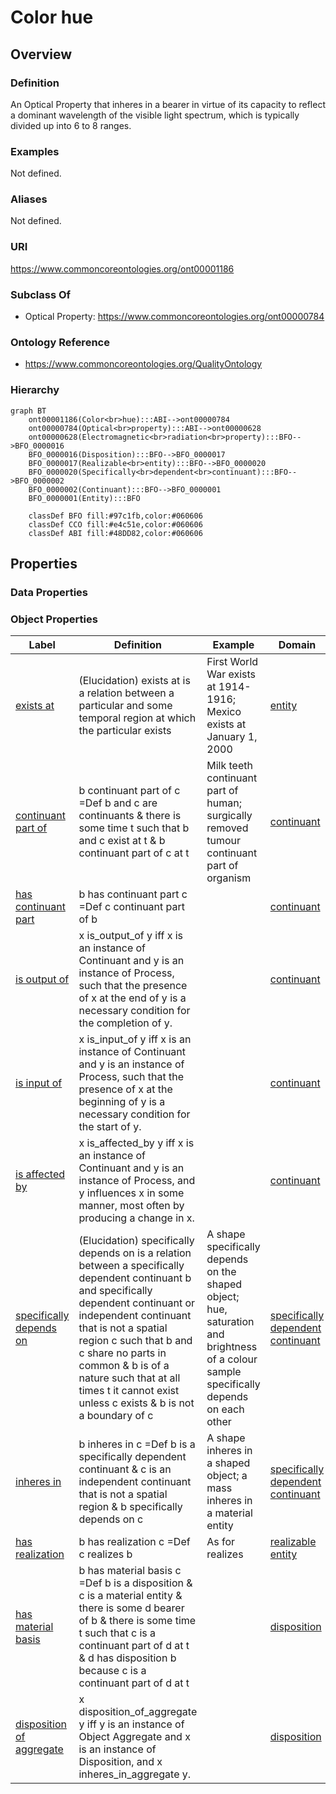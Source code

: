 # Color hue

## Overview

### Definition
An Optical Property that inheres in a bearer in virtue of its capacity to reflect a dominant wavelength of the visible light spectrum, which is typically divided up into 6 to 8 ranges.

### Examples
Not defined.

### Aliases
Not defined.

### URI
https://www.commoncoreontologies.org/ont00001186

### Subclass Of
- Optical Property: https://www.commoncoreontologies.org/ont00000784

### Ontology Reference
- https://www.commoncoreontologies.org/QualityOntology

### Hierarchy
```mermaid
graph BT
    ont00001186(Color<br>hue):::ABI-->ont00000784
    ont00000784(Optical<br>property):::ABI-->ont00000628
    ont00000628(Electromagnetic<br>radiation<br>property):::BFO-->BFO_0000016
    BFO_0000016(Disposition):::BFO-->BFO_0000017
    BFO_0000017(Realizable<br>entity):::BFO-->BFO_0000020
    BFO_0000020(Specifically<br>dependent<br>continuant):::BFO-->BFO_0000002
    BFO_0000002(Continuant):::BFO-->BFO_0000001
    BFO_0000001(Entity):::BFO
    
    classDef BFO fill:#97c1fb,color:#060606
    classDef CCO fill:#e4c51e,color:#060606
    classDef ABI fill:#48DD82,color:#060606
```

## Properties
### Data Properties
### Object Properties
| Label | Definition | Example | Domain | Range | Inverse Of |
|-------|------------|---------|--------|-------|------------|
| [exists at](https://www.commoncoreontologies.org/ont00001886) | (Elucidation) exists at is a relation between a particular and some temporal region at which the particular exists | First World War exists at 1914-1916; Mexico exists at January 1, 2000 | [entity](http://purl.obolibrary.org/obo/BFO_0000001) | [temporal region](http://purl.obolibrary.org/obo/BFO_0000008) | []([]) |
| [continuant part of](https://www.commoncoreontologies.org/ont00001886) | b continuant part of c =Def b and c are continuants & there is some time t such that b and c exist at t & b continuant part of c at t | Milk teeth continuant part of human; surgically removed tumour continuant part of organism | [continuant](http://purl.obolibrary.org/obo/BFO_0000002) | [continuant](http://purl.obolibrary.org/obo/BFO_0000002) | [has continuant part](http://purl.obolibrary.org/obo/BFO_0000178) |
| [has continuant part](https://www.commoncoreontologies.org/ont00001886) | b has continuant part c =Def c continuant part of b |  | [continuant](http://purl.obolibrary.org/obo/BFO_0000002) | [continuant](http://purl.obolibrary.org/obo/BFO_0000002) | []([]) |
| [is output of](https://www.commoncoreontologies.org/ont00001886) | x is_output_of y iff x is an instance of Continuant and y is an instance of Process, such that the presence of x at the end of y is a necessary condition for the completion of y. |  | [continuant](http://purl.obolibrary.org/obo/BFO_0000002) | [process](http://purl.obolibrary.org/obo/BFO_0000015) | [has output](https://www.commoncoreontologies.org/ont00001986) |
| [is input of](https://www.commoncoreontologies.org/ont00001886) | x is_input_of y iff x is an instance of Continuant and y is an instance of Process, such that the presence of x at the beginning of y is a necessary condition for the start of y. |  | [continuant](http://purl.obolibrary.org/obo/BFO_0000002) | [process](http://purl.obolibrary.org/obo/BFO_0000015) | [has input](https://www.commoncoreontologies.org/ont00001921) |
| [is affected by](https://www.commoncoreontologies.org/ont00001886) | x is_affected_by y iff x is an instance of Continuant and y is an instance of Process, and y influences x in some manner, most often by producing a change in x. |  | [continuant](http://purl.obolibrary.org/obo/BFO_0000002) | [process](http://purl.obolibrary.org/obo/BFO_0000015) | []([]) |
| [specifically depends on](https://www.commoncoreontologies.org/ont00001886) | (Elucidation) specifically depends on is a relation between a specifically dependent continuant b and specifically dependent continuant or independent continuant that is not a spatial region c such that b and c share no parts in common & b is of a nature such that at all times t it cannot exist unless c exists & b is not a boundary of c | A shape specifically depends on the shaped object; hue, saturation and brightness of a colour sample specifically depends on each other | [specifically dependent continuant](http://purl.obolibrary.org/obo/BFO_0000020) | {'or': {'or': ['http://purl.obolibrary.org/obo/BFO_0000020']}} | []([]) |
| [inheres in](https://www.commoncoreontologies.org/ont00001886) | b inheres in c =Def b is a specifically dependent continuant & c is an independent continuant that is not a spatial region & b specifically depends on c | A shape inheres in a shaped object; a mass inheres in a material entity | [specifically dependent continuant](http://purl.obolibrary.org/obo/BFO_0000020) | {'and': {'and': ['http://purl.obolibrary.org/obo/BFO_0000004']}} | []([]) |
| [has realization](https://www.commoncoreontologies.org/ont00001886) | b has realization c =Def c realizes b | As for realizes | [realizable entity](http://purl.obolibrary.org/obo/BFO_0000017) | [process](http://purl.obolibrary.org/obo/BFO_0000015) | [realizes](http://purl.obolibrary.org/obo/BFO_0000055) |
| [has material basis](https://www.commoncoreontologies.org/ont00001886) | b has material basis c =Def b is a disposition & c is a material entity & there is some d bearer of b & there is some time t such that c is a continuant part of d at t & d has disposition b because c is a continuant part of d at t |  | [disposition](http://purl.obolibrary.org/obo/BFO_0000016) | [material entity](http://purl.obolibrary.org/obo/BFO_0000040) | []([]) |
| [disposition of aggregate](https://www.commoncoreontologies.org/ont00001886) | x disposition_of_aggregate y iff y is an instance of Object Aggregate and x is an instance of Disposition, and x inheres_in_aggregate y. |  | [disposition](http://purl.obolibrary.org/obo/BFO_0000016) | [object aggregate](http://purl.obolibrary.org/obo/BFO_0000027) | [aggregate has disposition](https://www.commoncoreontologies.org/ont00001956) |
